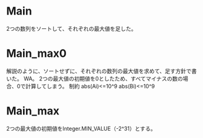 # Main
2つの数列をソートして、それぞれの最大値を足した。

# Main_max0
解説のように、ソートせずに、それぞれの数列の最大値を求めて、足す方針で書いた。
WA。
2つの最大値の初期値を0としたため、すべてマイナスの数の場合、0で計算してしまう。
制約 abs(Ai)<=10^9 abs(Bi)<=10^9

# Main_max
2つの最大値の初期値をInteger.MIN_VALUE（-2^31）とする。
